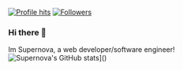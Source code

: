 [![Profile hits](https://komarev.com/ghpvc/?username=supernova3339)]()
[![Followers](https://img.shields.io/github/followers/supernova3339?style=social)]()
### Hi there 👋
Im Supernova, a web developer/software engineer! 
![Supernova's GitHub stats](https://github-readme-stats.vercel.app/api?username=supernova3339)]()

<!--
**Supernova3339/Supernova3339** is a ✨ _special_ ✨ repository because its `README.md` (this file) appears on your GitHub profile.

Here are some ideas to get you started:

- 🔭 I’m currently working on ...
- 🌱 I’m currently learning ...
- 👯 I’m looking to collaborate on ...
- 🤔 I’m looking for help with ...
- 💬 Ask me about ...
- 📫 How to reach me: ...
- 😄 Pronouns: ...
- ⚡ Fun fact: ...
-->
